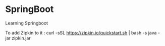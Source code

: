 # SpringBoot
Learning Springboot

To add Zipkin  to it : curl -sSL https://zipkin.io/quickstart.sh | bash -s
java -jar zipkin.jar
